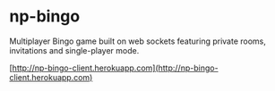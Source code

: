 # np-bingo

Multiplayer Bingo game built on web sockets featuring private rooms, invitations and single-player mode.

[http://np-bingo-client.herokuapp.com](http://np-bingo-client.herokuapp.com)
